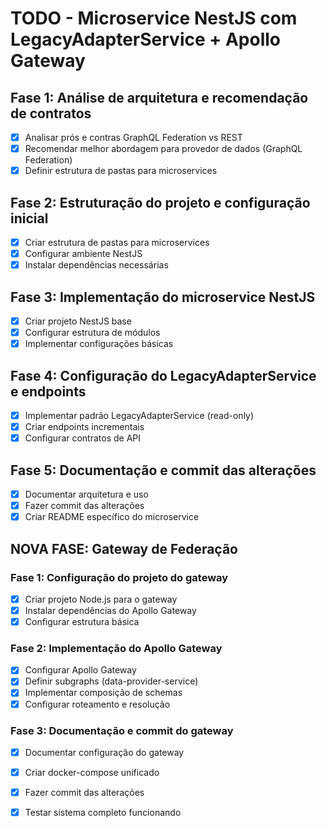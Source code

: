 # TODO - Microservice NestJS com LegacyAdapterService + Apollo Gateway

## Fase 1: Análise de arquitetura e recomendação de contratos
- [x] Analisar prós e contras GraphQL Federation vs REST
- [x] Recomendar melhor abordagem para provedor de dados (GraphQL Federation)
- [x] Definir estrutura de pastas para microservices

## Fase 2: Estruturação do projeto e configuração inicial
- [x] Criar estrutura de pastas para microservices
- [x] Configurar ambiente NestJS
- [x] Instalar dependências necessárias

## Fase 3: Implementação do microservice NestJS
- [x] Criar projeto NestJS base
- [x] Configurar estrutura de módulos
- [x] Implementar configurações básicas

## Fase 4: Configuração do LegacyAdapterService e endpoints
- [x] Implementar padrão LegacyAdapterService (read-only)
- [x] Criar endpoints incrementais
- [x] Configurar contratos de API

## Fase 5: Documentação e commit das alterações
- [x] Documentar arquitetura e uso
- [x] Fazer commit das alterações
- [x] Criar README específico do microservice

## NOVA FASE: Gateway de Federação

### Fase 1: Configuração do projeto do gateway
- [x] Criar projeto Node.js para o gateway
- [x] Instalar dependências do Apollo Gateway
- [x] Configurar estrutura básica

### Fase 2: Implementação do Apollo Gateway
- [x] Configurar Apollo Gateway
- [x] Definir subgraphs (data-provider-service)
- [x] Implementar composição de schemas
- [x] Configurar roteamento e resolução

### Fase 3: Documentação e commit do gateway
- [x] Documentar configuração do gateway
- [x] Criar docker-compose unificado
- [x] Fazer commit das alterações
- [x] Testar sistema completo funcionando

